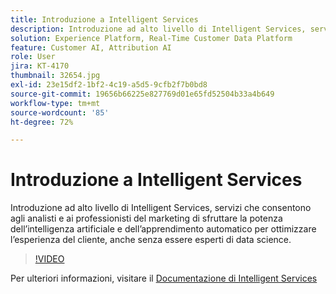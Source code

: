 ```yaml
---
title: Introduzione a Intelligent Services
description: Introduzione ad alto livello di Intelligent Services, servizi che consentono agli analisti e ai professionisti del marketing di sfruttare la potenza dell’intelligenza artificiale e dell’apprendimento automatico per ottimizzare l’esperienza del cliente, anche senza essere esperti di data science.
solution: Experience Platform, Real-Time Customer Data Platform
feature: Customer AI, Attribution AI
role: User
jira: KT-4170
thumbnail: 32654.jpg
exl-id: 23e15df2-1bf2-4c19-a5d5-9cfb2f7b0bd8
source-git-commit: 19656b66225e827769d01e65fd52504b33a4b649
workflow-type: tm+mt
source-wordcount: '85'
ht-degree: 72%

---
```


# Introduzione a Intelligent Services

Introduzione ad alto livello di Intelligent Services, servizi che consentono agli analisti e ai professionisti del marketing di sfruttare la potenza dell’intelligenza artificiale e dell’apprendimento automatico per ottimizzare l’esperienza del cliente, anche senza essere esperti di data science.

>[!VIDEO](https://video.tv.adobe.com/v/32654?quality=12&learn=on)

Per ulteriori informazioni, visitare il [Documentazione di Intelligent Services](https://experienceleague.adobe.com/docs/experience-platform/intelligent-services/home.html)

